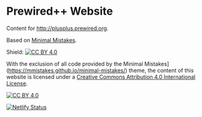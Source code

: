 # Prewired++ Website

Content for http://plusplus.prewired.org.

Based on [Minimal Mistakes](https://mmistakes.github.io/minimal-mistakes/).

Shield: [![CC BY 4.0][cc-by-shield]][cc-by]

With the exclusion of all code provided by the Minimal Mistakes](https://mmistakes.github.io/minimal-mistakes/) theme, the content of this website is licensed under a [Creative Commons Attribution 4.0 International License][cc-by].

[![CC BY 4.0][cc-by-image]][cc-by]

[cc-by]: http://creativecommons.org/licenses/by/4.0/
[cc-by-image]: https://i.creativecommons.org/l/by/4.0/88x31.png
[cc-by-shield]: https://img.shields.io/badge/License-CC%20BY%204.0-lightgrey.svg

[![Netlify Status](https://api.netlify.com/api/v1/badges/6b8ce2ce-a154-4c7b-a5c9-fa571c308cfa/deploy-status)](https://app.netlify.com/sites/prewiredplusplus/deploys)